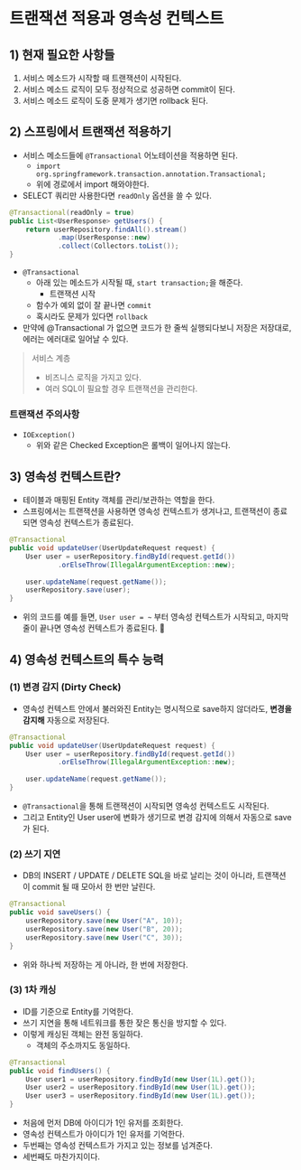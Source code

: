 # 트랜잭션 적용과 영속성 컨텍스트
## 1) 현재 필요한 사항들
1. 서비스 메소드가 시작할 때 트랜잭션이 시작된다.
2. 서비스 메소드 로직이 모두 정상적으로 성공하면 commit이 된다.
3. 서비스 메소드 로직이 도중 문제가 생기면 rollback 된다.

## 2) 스프링에서 트랜잭션 적용하기
- 서비스 메소드들에 `@Transactional` 어노테이션을 적용하면 된다.
	- `import org.springframework.transaction.annotation.Transactional;`
	- 위에 경로에서 import 해와야한다.
- SELECT 쿼리만 사용한다면 `readOnly` 옵션을 쓸 수 있다.
```java
@Transactional(readOnly = true)
public List<UserResponse> getUsers() {
    return userRepository.findAll().stream()
            .map(UserResponse::new)
            .collect(Collectors.toList());
}
```
- `@Transactional`
	- 아래 있는 메소드가 시작될 때, `start transaction;`을 해준다.
		- 트랜잭션 시작
	- 함수가 예외 없이 잘 끝나면 `commit`
	- 혹시라도 문제가 있다면 `rollback`
- 만약에 @Transactional 가 없으면 코드가 한 줄씩 실행되다보니 저장은 저장대로, 에러는 에러대로 일어날 수 있다.

> 서비스 계층
> - 비즈니스 로직을 가지고 있다.
> - 여러 SQL이 필요할 경우 트랜잭션을 관리한다.

### 트랜잭션 주의사항
- `IOException()`
	- 위와 같은 Checked Exception은 롤백이 일어나지 않는다.

## 3) 영속성 컨텍스트란?
- 테이블과 매핑된 Entity 객체를 관리/보관하는 역할을 한다.
- 스프링에서는 트랜잭션을 사용하면 영속성 컨텍스트가 생겨나고, 트랜잭션이 종료되면 영속성 컨텍스트가 종료된다.
```java
@Transactional  
public void updateUser(UserUpdateRequest request) {  
    User user = userRepository.findById(request.getId())  
            .orElseThrow(IllegalArgumentException::new);  
  
    user.updateName(request.getName());  
    userRepository.save(user);  
}
```
- 위의 코드를 예를 들면, `User user = ~` 부터 영속성 컨텍스트가 시작되고, 마지막 줄이 끝나면 영속성 컨텍스트가 종료된다.

## 4) 영속성 컨텍스트의 특수 능력
### (1) 변경 감지 (Dirty Check)
- 영속성 컨텍스트 안에서 불러와진 Entity는 명시적으로 save하지 않더라도, **변경을 감지해** 자동으로 저장된다.
```java
@Transactional
public void updateUser(UserUpdateRequest request) {
    User user = userRepository.findById(request.getId())
            .orElseThrow(IllegalArgumentException::new);
  
    user.updateName(request.getName());
}
```
- `@Transactional`을 통해 트랜잭션이 시작되면 영속성 컨텍스트도 시작된다.
- 그리고 Entity인 User user에 변화가 생기므로 변경 감지에 의해서 자동으로 save가 된다.

### (2) 쓰기 지연
- DB의 INSERT / UPDATE / DELETE SQL을 바로 날리는 것이 아니라, 트랜잭션이 commit 될 때 모아서 한 번만 날린다.
```java
@Transactional
public void saveUsers() {
	userRepository.save(new User("A", 10));
	userRepository.save(new User("B", 20));
	userRepository.save(new User("C", 30));
}
```
- 위와 하나씩 저장하는 게 아니라, 한 번에 저장한다.

### (3) 1차 캐싱
- ID를 기준으로 Entity를 기억한다.
- 쓰기 지연을 통해 네트워크를 통한 잦은 통신을 방지할 수 있다.
- 이렇게 캐싱된 객체는 완전 동일하다.
	- 객체의 주소까지도 동일하다.
```java
@Transactional
public void findUsers() {
	User user1 = userRepository.findById(new User(1L).get());
	User user2 = userRepository.findById(new User(1L).get());
	User user3 = userRepository.findById(new User(1L).get());
}
```
- 처음에 먼저 DB에 아이디가 1인 유저를 조회한다.
- 영속성 컨텍스트가 아이디가 1인 유저를 기억한다.
- 두번째는 영속성 컨텍스트가 가지고 있는 정보를 넘겨준다.
- 세번째도 마찬가지이다.